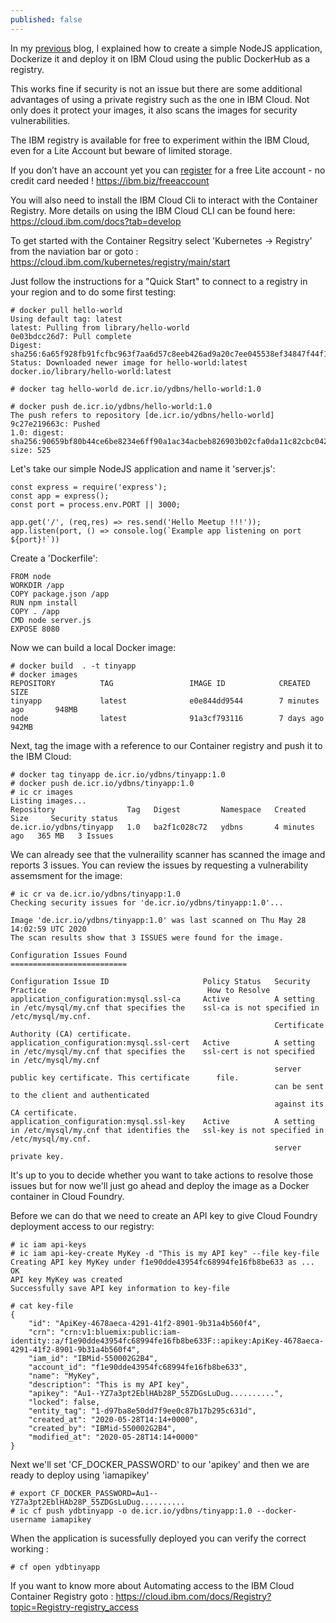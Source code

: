 ```yaml
---
published: false
---
```

In my [previous](https://yvesdebeer.github.io/Running-Docker-Containers-on-Cloud-Foundry-in-IBM-Cloud/) blog, I explained how to create a simple NodeJS application, Dockerize it and deploy it on IBM Cloud using the public DockerHub as a registry.

This works fine if security is not an issue but there are some additional advantages of using a private registry such as the one in IBM Cloud. Not only does it protect your images, it also scans the images for security vulnerabilities.

The IBM registry is available for free to experiment within the IBM Cloud, even for a Lite Account but beware of limited storage.

If you don’t have an account yet you can [register](https://ibm.biz/freeaccount) for a free Lite account - no credit card needed ! <https://ibm.biz/freeaccount>

You will also need to install the IBM Cloud Cli to interact with the Container Registry.
More details on using the IBM Cloud CLI can be found here: <https://cloud.ibm.com/docs?tab=develop>

To get started with the Container Regsitry select 'Kubernetes -> Registry' from the naviation bar or goto : <https://cloud.ibm.com/kubernetes/registry/main/start>

Just follow the instructions for a "Quick Start" to connect to a registry in your region and to do some first testing:

	# docker pull hello-world
	Using default tag: latest
	latest: Pulling from library/hello-world
	0e03bdcc26d7: Pull complete 
	Digest: sha256:6a65f928fb91fcfbc963f7aa6d57c8eeb426ad9a20c7ee045538ef34847f44f1
	Status: Downloaded newer image for hello-world:latest
	docker.io/library/hello-world:latest
	
	# docker tag hello-world de.icr.io/ydbns/hello-world:1.0
	
	# docker push de.icr.io/ydbns/hello-world:1.0
	The push refers to repository [de.icr.io/ydbns/hello-world]
	9c27e219663c: Pushed 
	1.0: digest: sha256:90659bf80b44ce6be8234e6ff90a1ac34acbeb826903b02cfa0da11c82cbc042 size: 525

Let's take our simple NodeJS application and name it 'server.js':

	const express = require('express');
	const app = express();
	const port = process.env.PORT || 3000;
	
	app.get('/', (req,res) => res.send('Hello Meetup !!!'));
	app.listen(port, () => console.log(`Example app listening on port ${port}!`))

Create a 'Dockerfile':

	FROM node
	WORKDIR /app
	COPY package.json /app
	RUN npm install
	COPY . /app
	CMD node server.js
	EXPOSE 8080

Now we can build a local Docker image:

	# docker build  . -t tinyapp
	# docker images
	REPOSITORY          TAG                 IMAGE ID            CREATED             SIZE
	tinyapp             latest              e0e844dd9544        7 minutes ago       948MB
	node                latest              91a3cf793116        7 days ago          942MB
	
Next, tag the image with a reference to our Container registry and push it to the IBM Cloud:
	
	# docker tag tinyapp de.icr.io/ydbns/tinyapp:1.0
	# docker push de.icr.io/ydbns/tinyapp:1.0
	# ic cr images
	Listing images...
	Repository                Tag   Digest         Namespace   Created         Size     Security status   
	de.icr.io/ydbns/tinyapp   1.0   ba2f1c028c72   ydbns       4 minutes ago   365 MB   3 Issues   
	
We can already see that the vulneraility scanner has scanned the image and reports 3 issues.
You can review the issues by requesting a vulnerability assemsment for the image:

	# ic cr va de.icr.io/ydbns/tinyapp:1.0
	Checking security issues for 'de.icr.io/ydbns/tinyapp:1.0'...
	
	Image 'de.icr.io/ydbns/tinyapp:1.0' was last scanned on Thu May 28 14:02:59 UTC 2020
	The scan results show that 3 ISSUES were found for the image.
	
	Configuration Issues Found
	==========================
	
	Configuration Issue ID                     Policy Status   Security Practice                                    How to Resolve   
	application_configuration:mysql.ssl-ca     Active          A setting in /etc/mysql/my.cnf that specifies the    ssl-ca is not specified in /etc/mysql/my.cnf.   
	                                                           Certificate Authority (CA) certificate.                 
	application_configuration:mysql.ssl-cert   Active          A setting in /etc/mysql/my.cnf that specifies the    ssl-cert is not specified in /etc/mysql/my.cnf   
	                                                           server public key certificate. This certificate      file.   
	                                                           can be sent to the client and authenticated             
	                                                           against its CA certificate.                             
	application_configuration:mysql.ssl-key    Active          A setting in /etc/mysql/my.cnf that identifies the   ssl-key is not specified in /etc/mysql/my.cnf.   
	                                                           server private key.      
	                                                           
	                                                           
It's up to you to decide whether you want to take actions to resolve those issues but for now we'll just go ahead and deploy the image as a Docker container in Cloud Foundry.

Before we can do that we need to create an API key to give Cloud Foundry deployment access to our registry:

	# ic iam api-keys
	# ic iam api-key-create MyKey -d "This is my API key" --file key-file
	Creating API key MyKey under f1e90dde43954fc68994fe16fb8be633 as ...
	OK
	API key MyKey was created
	Successfully save API key information to key-file
	
	# cat key-file 
	{
		"id": "ApiKey-4678aeca-4291-41f2-8901-9b31a4b560f4",
		"crn": "crn:v1:bluemix:public:iam-identity::a/f1e90dde43954fc68994fe16fb8be633F::apikey:ApiKey-4678aeca-4291-41f2-8901-9b31a4b560f4",
		"iam_id": "IBMid-550002G2B4",
		"account_id": "f1e90dde43954fc68994fe16fb8be633",
		"name": "MyKey",
		"description": "This is my API key",
		"apikey": "Au1--YZ7a3pt2EblHAb28P_55ZDGsLuDug..........",
		"locked": false,
		"entity_tag": "1-d97ba8e50dd7f9ee0c87b17b295c631d",
		"created_at": "2020-05-28T14:14+0000",
		"created_by": "IBMid-550002G2B4",
		"modified_at": "2020-05-28T14:14+0000"
	}
	
Next we'll set 'CF_DOCKER_PASSWORD' to our 'apikey' and then we are ready to deploy using 'iamapikey'

	# export CF_DOCKER_PASSWORD=Au1--YZ7a3pt2EblHAb28P_55ZDGsLuDug..........
	# ic cf push ydbtinyapp -o de.icr.io/ydbns/tinyapp:1.0 --docker-username iamapikey
	
When the application is sucessfully deployed you can verify the correct working :

	# cf open ydbtinyapp	
	
If you want to know more about Automating access to the IBM Cloud Container Registry goto :
<https://cloud.ibm.com/docs/Registry?topic=Registry-registry_access>	

		
	
	




